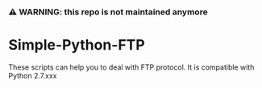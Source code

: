 ### :warning: WARNING: this repo is not maintained anymore

# Simple-Python-FTP
These scripts can help you to deal with FTP protocol. It is compatible with Python 2.7.xxx
